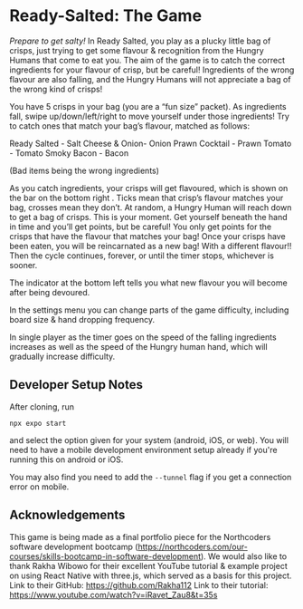 # Ready-Salted: The Game
*Prepare to get salty!*
In Ready Salted, you play as a plucky little bag of crisps, just trying to 
get some flavour & recognition from the Hungry Humans that come to eat you. 
The aim of the game is to catch the correct ingredients for your flavour of 
crisp, but be careful! Ingredients of the wrong flavour are also falling, 
and the Hungry Humans will not appreciate a bag of the wrong kind of crisps!

You have 5 crisps in your bag (you are a “fun size” packet). As ingredients 
fall, swipe up/down/left/right to move yourself under those ingredients! Try 
to catch ones that match your bag’s flavour, matched as follows:

Ready Salted - Salt
Cheese & Onion- Onion
Prawn Cocktail - Prawn
Tomato - Tomato
Smoky Bacon - Bacon                     

(Bad items being the wrong ingredients)

As you catch ingredients, your crisps will get flavoured, which is shown on 
the bar on the bottom right <!--[MAYBE SHOW PIC OF BAR HERE]-->. Ticks mean 
that crisp’s flavour matches your bag, crosses mean they don’t. At random, a 
Hungry Human will reach down to get a bag of crisps. This is your moment. 
Get yourself beneath the hand in time and you’ll get points, but be careful! 
You only get points for the crisps that have the flavour that matches your 
bag! Once your crisps have been eaten, you will be reincarnated as a new 
bag! With a different flavour!! Then the cycle continues, forever, or until 
the timer stops, whichever is sooner.

The indicator at the bottom left tells you what new flavour you will become 
after being devoured.

In the settings menu you can change parts of the game difficulty, including 
board size & hand dropping frequency.

In single player as the timer goes on the speed of the falling ingredients 
increases as well as the speed of the Hungry human hand, which will 
gradually increase difficulty.


## Developer Setup Notes
After cloning, run
```
npx expo start
```
and select the option given for your system (android, iOS, or web).
You will need to have a mobile development environment setup already if 
you're running this on android or iOS.

You may also find you need to add the `--tunnel` flag if you get a 
connection error on mobile.


## Acknowledgements
This game is being made as a final portfolio piece for the Northcoders 
software development bootcamp 
(https://northcoders.com/our-courses/skills-bootcamp-in-software-development).
We would also like to thank Rakha Wibowo for their excellent YouTube 
tutorial & example project on using React Native with three.js, which served 
as a basis for this project.
Link to their GitHub: https://github.com/Rakha112
Link to their tutorial: https://www.youtube.com/watch?v=iRavet_Zau8&t=35s
